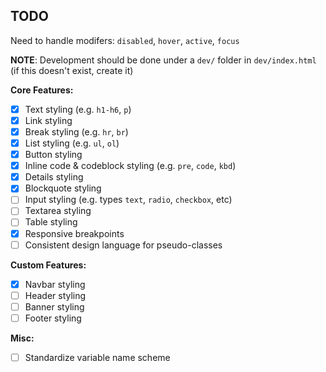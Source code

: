 ## TODO

Need to handle modifers: `disabled`, `hover`, `active`, `focus`

**NOTE**: Development should be done under a `dev/` folder in `dev/index.html` (if this doesn't exist, create it)

**Core Features:**

- [x] Text styling (e.g. `h1-h6`, `p`)
- [x] Link styling
- [x] Break styling (e.g. `hr`, `br`)
- [x] List styling (e.g. `ul`, `ol`)
- [x] Button styling
- [x] Inline code & codeblock styling (e.g. `pre`, `code`, `kbd`)
- [x] Details styling
- [x] Blockquote styling
- [ ] Input styling (e.g. types `text`, `radio`, `checkbox`, etc)
- [ ] Textarea styling
- [ ] Table styling
- [x] Responsive breakpoints
- [ ] Consistent design language for pseudo-classes

**Custom Features:**

- [x] Navbar styling
- [ ] Header styling
- [ ] Banner styling
- [ ] Footer styling

**Misc:**

- [ ] Standardize variable name scheme
